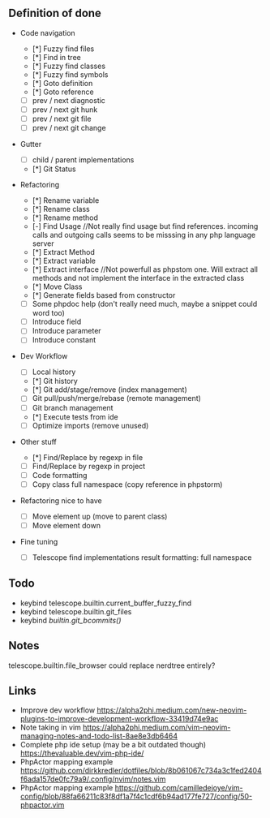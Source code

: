 ## Definition of done

- Code navigation
    - [*] Fuzzy find files
    - [*] Find in tree
    - [*] Fuzzy find classes
    - [*] Fuzzy find symbols
    - [*] Goto definition
    - [*] Goto reference
    - [ ] prev / next diagnostic
    - [ ] prev / next git hunk
    - [ ] prev / next git file
    - [ ] prev / next git change
- Gutter
    - [ ] child / parent implementations
    - [*] Git Status

- Refactoring
    - [*] Rename variable
    - [*] Rename class
    - [*] Rename method
    - [-] Find Usage //Not really find usage but find references. incoming calls and outgoing calls seems to be misssing in any php language server
    - [*] Extract Method
    - [*] Extract variable
    - [*] Extract interface //Not powerfull as phpstom one. Will extract all methods and not implement the interface in the extracted class
    - [*] Move Class
    - [*] Generate fields based from constructor
    - [ ] Some phpdoc help (don't really need much, maybe a snippet could word too)
    - [ ] Introduce field
    - [ ] Introduce parameter
    - [ ] Introduce constant
- Dev Workflow
    - [ ] Local history
    - [*] Git history
    - [*] Git add/stage/remove (index management)
    - [ ] Git pull/push/merge/rebase (remote management)
    - [ ] Git branch management
    - [*] Execute tests from ide
    - [ ] Optimize imports (remove unused)

- Other stuff
    - [*] Find/Replace by regexp in file
    - [ ] Find/Replace by regexp in project
    - [ ] Code formatting
    - [ ] Copy class full namespace (copy reference in phpstorm)
- Refactoring nice to have
    - [ ] Move element up (move to parent class)
    - [ ] Move element down

- Fine tuning
    - [ ] Telescope find implementations result formatting: full namespace

## Todo
- keybind telescope.builtin.current_buffer_fuzzy_find
- keybind telescope.builtin.git_files
- keybind *builtin.git_bcommits()*
## Notes

telescope.builtin.file_browser could replace nerdtree entirely?

## Links

- Improve dev workflow https://alpha2phi.medium.com/new-neovim-plugins-to-improve-development-workflow-33419d74e9ac
- Note taking in vim https://alpha2phi.medium.com/vim-neovim-managing-notes-and-todo-list-8ae8e3db6464
- Complete php ide setup (may be a bit outdated though) https://thevaluable.dev/vim-php-ide/
- PhpActor mapping example https://github.com/dirkkredler/dotfiles/blob/8b061067c734a3c1fed2404f6ada157de0fc79a9/.config/nvim/notes.vim
- PhpActor mapping example https://github.com/camilledejoye/vim-config/blob/88fa66211c83f8df1a7f4c1cdf6b94ad177fe727/config/50-phpactor.vim
